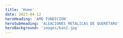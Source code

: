 ```yaml
---
title: 'Home'
date: 2023-04-12
heroHeading: 'AMQ FUNDICION'
heroSubHeading: 'ALEACIONES METÁLICAS DE QUERÉTARO'
heroBackground: 'images/ban2.jpg'
---
```


